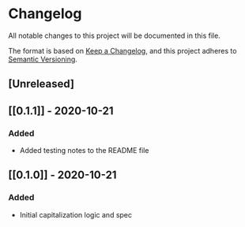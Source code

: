 # Changelog
All notable changes to this project will be documented in this file.

The format is based on [Keep a Changelog](https://keepachangelog.com/en/1.0.0/),
and this project adheres to [Semantic Versioning](https://semver.org/spec/v2.0.0.html).

## [Unreleased]

## [[0.1.1]] - 2020-10-21
### Added
- Added testing notes to the README file

## [[0.1.0]] - 2020-10-21
### Added
- Initial capitalization logic and spec
